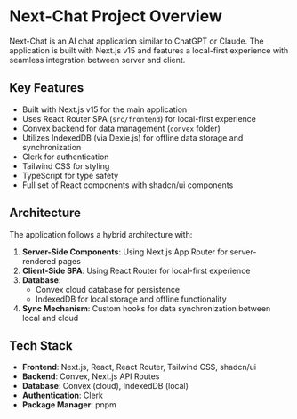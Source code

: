 # Next-Chat Project Overview

Next-Chat is an AI chat application similar to ChatGPT or Claude. The application is built with Next.js v15 and features a local-first experience with seamless integration between server and client.

## Key Features

- Built with Next.js v15 for the main application
- Uses React Router SPA (`src/frontend`) for local-first experience
- Convex backend for data management (`convex` folder)
- Utilizes IndexedDB (via Dexie.js) for offline data storage and synchronization
- Clerk for authentication
- Tailwind CSS for styling
- TypeScript for type safety
- Full set of React components with shadcn/ui components

## Architecture

The application follows a hybrid architecture with:

1. **Server-Side Components**: Using Next.js App Router for server-rendered pages
2. **Client-Side SPA**: Using React Router for local-first experience
3. **Database**:
   - Convex cloud database for persistence
   - IndexedDB for local storage and offline functionality
4. **Sync Mechanism**: Custom hooks for data synchronization between local and cloud

## Tech Stack

- **Frontend**: Next.js, React, React Router, Tailwind CSS, shadcn/ui
- **Backend**: Convex, Next.js API Routes
- **Database**: Convex (cloud), IndexedDB (local)
- **Authentication**: Clerk
- **Package Manager**: pnpm
